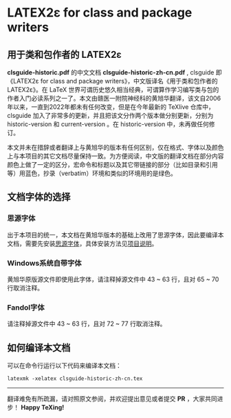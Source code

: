 # LATEX2ε for class and package writers
## 用于类和包作者的 LATEX2ε
**clsguide-historic.pdf** 的中文文档 **clsguide-historic-zh-cn.pdf** , clsguide 即《LATEX2ε for class and package writers》，中文版译名《用于类和包作者的 LATEX2ε》。在 LaTeX 世界可谓历史悠久相当经典，可谓算作学习编写类与包的作者入门必读系列之一了。本文由赣医一附院神经科的黄旭华翻译，该文自2006年以来，一直到2022年都未有任何改变，但是在今年最新的 TeXlive 仓库中，clsguide 加入了非常多的更新，并且把该文分作两个版本做分别更新，分别为 historic-version 和 current-version 。在 historic-version 中，未再做任何修订。

本文并未在措辞或者翻译上与黄旭华的版本有任何区别，仅在格式、字体以及颜色上与本项目的其它文档尽量保持一致。为方便阅读，中文版的翻译文档在部分内容颜色上做了一定的区分，宏命令和标题以及其它带链接的部分（比如目录和引用等）用蓝色，抄录（verbatim）环境和类似的环境用的是绿色。

## 文档字体的选择
### 思源字体
出于本项目的统一，本文档在黄旭华版本的基础上改用了思源字体，因此要编译本文档，需要先安装[思源字体][1]，具体安装方法见[项目说明][2]。
### Windows系统自带字体
黄旭华原版源文件即使用此字体，请注释掉源文件中 43 ~ 63 行，且对 65 ~ 70 行取消注释。
### Fandol字体
请注释掉源文件中 43 ~ 63 行，且对 72 ~ 77 行取消注释。

## 如何编译本文档
可以在命令行运行以下代码来编译本文档：
```
latexmk -xelatex clsguide-historic-zh-cn.tex
```

---
翻译难免有所疏漏，请对照原文参阅，并欢迎提出意见或者提交 **PR** ，大家共同进步！
**Happy TeXing!**

[1]:https://texer.cn/wp-content/uploads/Source.rar
[2]:https://github.com/rockyzhz/latexdoc-chinese-translation#使用思源字体